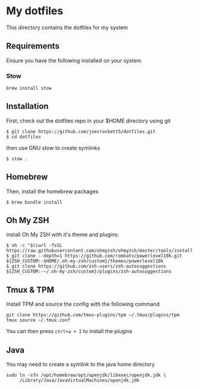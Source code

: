 # My dotfiles

This directory contains the dotfiles for my system

## Requirements

Ensure you have the following installed on your system

### Stow

```
brew install stow
```

## Installation

First, check out the dotfiles repo in your $HOME directory using git

```
$ git clone https://github.com/joecrockett5/dotfiles.git
$ cd dotfiles
```

then use GNU stow to create symlinks

```
$ stow .
```

## Homebrew

Then, install the homebrew packages

```
$ brew bundle install
```

## Oh My ZSH

install Oh My ZSH with it's theme and plugins:

```
$ sh -c "$(curl -fsSL https://raw.githubusercontent.com/ohmyzsh/ohmyzsh/master/tools/install.sh)"
$ git clone --depth=1 https://github.com/romkatv/powerlevel10k.git ${ZSH_CUSTOM:-$HOME/.oh-my-zsh/custom}/themes/powerlevel10k
$ git clone https://github.com/zsh-users/zsh-autosuggestions ${ZSH_CUSTOM:-~/.oh-my-zsh/custom}/plugins/zsh-autosuggestions
```

## Tmux & TPM

Install TPM and source the config with the following command

```
git clone https://github.com/tmux-plugins/tpm ~/.tmux/plugins/tpm
tmux source ~/.tmux.conf
```

You can then press `ctrl+a + I` to install the plugins

## Java

You may need to create a symlink to the java home directory

```
sudo ln -sfn /opt/homebrew/opt/openjdk/libexec/openjdk.jdk \
     /Library/Java/JavaVirtualMachines/openjdk.jdk
```
